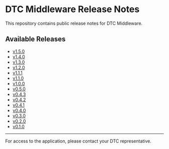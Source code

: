 # DTC Middleware Release Notes

This repository contains public release notes for DTC Middleware.

## Available Releases

- [v1.5.0](./v1.5.0.md)
- [v1.4.0](./v1.4.0.md)
- [v1.3.0](./v1.3.0.md)
- [v1.2.0](./v1.2.0.md)
- [v1.1.1](./v1.1.1.md)
- [v1.1.0](./v1.1.0.md)
- [v1.0.0](./v1.0.0.md)
- [v0.5.0](./v0.5.0.md)
- [v0.4.3](./v0.4.3.md)
- [v0.4.2](./v0.4.2.md)
- [v0.4.1](./v0.4.1.md)
- [v0.4.0](./v0.4.0.md)
- [v0.3.0](./v0.3.0.md)
- [v0.2.0](./v0.2.0.md)
- [v0.1.0](./v0.1.0.md)

---

For access to the application, please contact your DTC representative.
